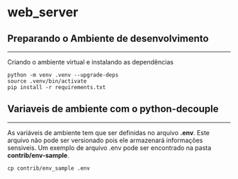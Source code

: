 # web_server


## Preparando o Ambiente de desenvolvimento
---

Criando o ambiente virtual e instalando as dependências

```console
python -m venv .venv --upgrade-deps
source .venv/bin/activate
pip install -r requirements.txt
```

## Variaveis de ambiente com o **python-decouple**
---

As variáveis de ambiente tem que ser definidas no arquivo **.env**. Este arquivo não pode ser versionado pois ele armazenará informações sensiveis. Um exemplo de arquivo .env pode ser encontrado na pasta **contrib/env-sample**.

```console
cp contrib/env_sample .env
```
